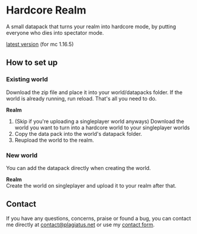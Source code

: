 # Hardcore Realm

A small datapack that turns your realm into hardcore mode, by putting everyone who dies into spectator mode.

[latest version](https://github.com/Plagiatus/datapacks/raw/master/mobchallenge/hardcore_realm_v1.0.zip) (for mc 1.16.5)

## How to set up

### Existing world  
Download the zip file and place it into your world/datapacks folder. If the world is already running, run reload. That's all you need to do.

**Realm**  
1. (Skip if you're uploading a singleplayer world anyways) Download the world you want to turn into a hardcore world to your singleplayer worlds
2. Copy the data pack into the world's datapack folder.
3. Reupload the world to the realm.

### New world

You can add the datapack directly when creating the world.

**Realm**  
Create the world on singleplayer and upload it to your realm after that.

## Contact

If you have any questions, concerns, praise or found a bug, you can contact me directly at contact@plagiatus.net or use my [contact form](http://plagiatus.net/#contact).
